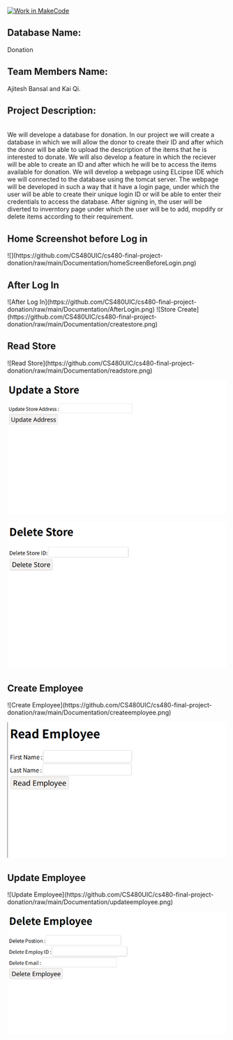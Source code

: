 [![Work in MakeCode](https://classroom.github.com/assets/work-in-make-code-c53f0c86300af1a64cdd5dc830e2509efd17c8cb483a722cacaee84d10eb8ec9.svg)](https://classroom.github.com/online_ide?assignment_repo_id=5817089&assignment_repo_type=AssignmentRepo)<br />
<h2>Database Name:</h2> Donation<br />
<h2>Team Members Name:</h2> Ajitesh Bansal and Kai Qi.<br />
<h2>Project Description:</h2><br /> We will develope a database for donation. In our project we will create a database in which we will allow
 the donor to create their ID and after which the donor will be able to upload the description of the items that he is interested to donate.
  We will also develop a feature in which the reciever will be able to create an ID and after which he will be to access the items available for
   donation. We will develop a webpage using ELcipse IDE which we will connected to the database using the tomcat server. The webpage will be
    developed in such a way that it have a login page, under which the user will be able to create their unique login ID or will be able to enter
    their credentials to access the database. After signing in, the user will be diverted to inverntory page under which the user will be to add,
     mopdify or delete items according to their requirement.
<h2>Home Screenshot before Log in</h2>
![](https://github.com/CS480UIC/cs480-final-project-donation/raw/main/Documentation/homeScreenBeforeLogin.png) 
<h2>After Log In</h2> 
![After Log In](https://github.com/CS480UIC/cs480-final-project-donation/raw/main/Documentation/AfterLogin.png) 
![Store Create](https://github.com/CS480UIC/cs480-final-project-donation/raw/main/Documentation/createstore.png)
<h2>Read Store</h2>
![Read Store](https://github.com/CS480UIC/cs480-final-project-donation/raw/main/Documentation/readstore.png)

![Update Store](https://github.com/CS480UIC/cs480-final-project-donation/raw/main/Documentation/updatestore.png)

![Delete Store](https://github.com/CS480UIC/cs480-final-project-donation/raw/main/Documentation/deletestore.png)
<h2>Create Employee</h2>
![Create Employee](https://github.com/CS480UIC/cs480-final-project-donation/raw/main/Documentation/createemployee.png)

![Read Employee](https://github.com/CS480UIC/cs480-final-project-donation/raw/main/Documentation/reademployee.png) 
<h2>Update Employee</h2>
![Update Employee](https://github.com/CS480UIC/cs480-final-project-donation/raw/main/Documentation/updateemployee.png) 

![Delete Employee](https://github.com/CS480UIC/cs480-final-project-donation/raw/main/Documentation/deleteemployee.png) 
